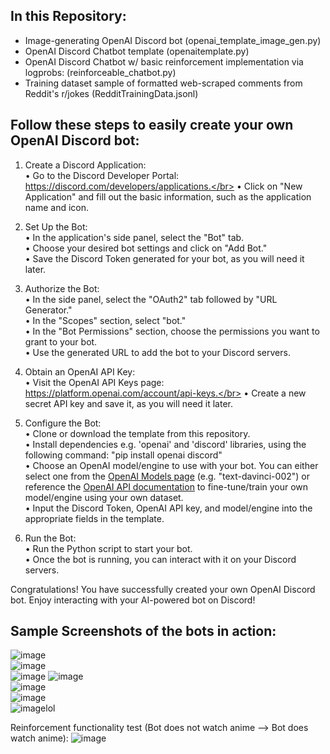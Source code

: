 ## In this Repository:
- Image-generating OpenAI Discord bot (openai_template_image_gen.py) </br>
- OpenAI Discord Chatbot template (openaitemplate.py)</br>
- OpenAI Discord Chatbot w/ basic reinforcement implementation via logprobs: (reinforceable_chatbot.py) </br>
- Training dataset sample of formatted web-scraped comments from Reddit's r/jokes (RedditTrainingData.jsonl) </br>

## Follow these steps to easily create your own OpenAI Discord bot:

1. Create a Discord Application:</br>
• Go to the Discord Developer Portal: https://discord.com/developers/applications.</br>
• Click on "New Application" and fill out the basic information, such as the application name and icon.</br>

2. Set Up the Bot:</br>
• In the application's side panel, select the "Bot" tab.</br>
• Choose your desired bot settings and click on "Add Bot."</br>
• Save the Discord Token generated for your bot, as you will need it later.</br>

3. Authorize the Bot:</br>
• In the side panel, select the "OAuth2" tab followed by "URL Generator."</br>
• In the "Scopes" section, select "bot."</br>
• In the "Bot Permissions" section, choose the permissions you want to grant to your bot.</br>
• Use the generated URL to add the bot to your Discord servers.</br>

4. Obtain an OpenAI API Key:</br>
• Visit the OpenAI API Keys page: https://platform.openai.com/account/api-keys.</br>
• Create a new secret API key and save it, as you will need it later.</br>

5. Configure the Bot:</br>
• Clone or download the template from this repository.</br>
• Install dependencies e.g. 'openai' and 'discord' libraries, using the following command: "pip install openai discord"</br>
• Choose an OpenAI model/engine to use with your bot. You can either select one from the [OpenAI Models page](https://platform.openai.com/docs/models) (e.g. "text-davinci-002") or reference the [OpenAI API documentation](https://platform.openai.com/docs/api-reference) to fine-tune/train your own model/engine using your own dataset.</br>
• Input the Discord Token, OpenAI API key, and model/engine into the appropriate fields in the template.</br>

6. Run the Bot:</br>
• Run the Python script to start your bot.</br>
• Once the bot is running, you can interact with it on your Discord servers.</br>

Congratulations! You have successfully created your own OpenAI Discord bot. Enjoy interacting with your AI-powered bot on Discord!

## Sample Screenshots of the bots in action:
![image](https://user-images.githubusercontent.com/97141856/232136077-f46d58f5-2543-42e2-b563-2bb3bc3721f3.png)</br>
![image](https://user-images.githubusercontent.com/97141856/232140360-30bcc745-58da-4002-a5f1-913482bb7c66.png)</br>
![image](https://user-images.githubusercontent.com/97141856/232141544-bcc695b9-05e5-40c9-8371-51585bb7ee91.png)
![image](https://user-images.githubusercontent.com/97141856/232142257-338d62fe-2e99-40e9-ae92-9ee6932b45f6.png)</br>
![image](https://user-images.githubusercontent.com/97141856/232173908-812449e1-1b7a-48e0-b02a-8392ef97b5db.png)</br>
![image](https://user-images.githubusercontent.com/97141856/232136475-e73a064b-1890-410e-9b84-1ae3ae82ff64.png)</br>
![image](https://user-images.githubusercontent.com/97141856/232136640-5f126203-4b2b-4b2b-b0e9-21bb631203f0.png)lol</br>

Reinforcement functionality test (Bot does not watch anime --> Bot does watch anime): 
![image](https://user-images.githubusercontent.com/97141856/228354274-85183eef-9703-4f58-bc7c-5ec33e56c006.png)
